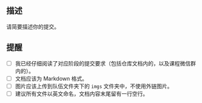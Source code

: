 ## 描述

请简要描述你的提交。

## 提醒

- [ ] 我已经仔细阅读了对应阶段的提交要求（包括仓库文档内的，以及课程微信群内的）。
- [ ] 文档应该为 Markdown 格式。
- [ ] 图片应该上传到队伍文件夹下的 `imgs` 文件夹中，不使用外链图片。
- [ ] 建议所有文件以英文命名，文档内容末尾留有一行空行。
